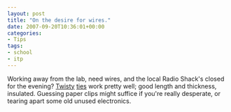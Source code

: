 ```yaml
---
layout: post
title: "On the desire for wires."
date: 2007-09-20T10:36:01+00:00
categories:
- Tips
tags:
- school
- itp
---
```

Working away from the lab, need wires, and the local Radio Shack's closed for the evening? [Twisty][1] [ties][2] work pretty well; good length and thickness, insulated. Guessing paper clips might suffice if you're really desperate, or tearing apart some old unused electronics.

[1]: http://flickr.com/photos/83551948@N00/412960958/
[2]: http://flickr.com/photos/auntiep/348299345/
